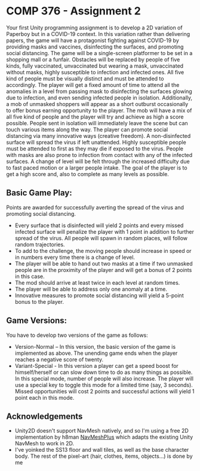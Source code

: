 # COMP 376 - Assignment 2



Your first Unity programming assignment is to develop a 2D variation of Paperboy but in
a COVID-19 context. In this variation rather than delivering papers, the game will have a
protagonist fighting against COVID-19 by providing masks and vaccines, disinfecting the
surfaces, and promoting social distancing. The game will be a single-screen platformer to
be set in a shopping mall or a funfair. Obstacles will be replaced by people of five kinds,
fully vaccinated, unvaccinated but wearing a mask, unvaccinated without masks, highly
susceptible to infection and infected ones. All five kind of people must be visually distinct
and must be attended to accordingly. The player will get a fixed amount of time to attend
all the anomalies in a level from passing mask to disinfecting the surfaces glowing due to
infection, and even sending infected people in isolation. Additionally, a mob of unmasked
shoppers will appear as a short outburst occasionally to offer bonus earning opportunity
to the player. The mob will have a mix of all five kind of people and the player will try and
achieve as high a score possible. People sent in isolation will immediately leave the scene
but can touch various items along the way. The player can promote social distancing via
many innovative ways (creative freedom). A non-disinfected surface will spread the virus
if left unattended. Highly susceptible people must be attended to first as they may die if
exposed to the virus. People with masks are also prone to infection from contact with any
of the infected surfaces. A change of level will be felt through the increased difficulty due
to fast paced motion or a larger people intake. The goal of the player is to get a high score
and, also to complete as many levels as possible.



## Basic Game Play:
Points are awarded for successfully averting the spread of the virus and promoting social
distancing.
- Every surface that is disinfected will yield 2 points and every missed infected surface will
penalize the player with 1 point in addition to further spread of the virus. All people will
spawn in random places, will follow random trajectories.
- To add to the challenge, the moving people should increase in speed or in numbers every
time there is a change of level.
- The player will be able to hand out two masks at a time if two unmasked people are in the
proximity of the player and will get a bonus of 2 points in this case.
- The mod should arrive at least twice in each level at random times.
- The player will be able to address only one anomaly at a time.
- Innovative measures to promote social distancing will yield a 5-point bonus to the player.


## Game Versions:
You have to develop two versions of the game as follows:
- Version-Normal – In this version, the basic version of the game is implemented as above.
The unending game ends when the player reaches a negative score of twenty.
- Variant-Special - In this version a player can get a speed boost for himself/herself or can
slow down time to do as many things as possible. In this special mode, number of people
will also increase. The player will use a special key to toggle this mode for a limited time
(say, 3 seconds). Missed opportunities will cost 2 points and successful actions will yield
1 point each in this mode.

## Acknowledgements 

- Unity2D doesn't support NavMesh natively, and so I'm using a free 2D implementation by h8man
[NavMeshPlus](https://github.com/h8man/NavMeshPlus) which adapts the existing Unity NavMesh to 
work in 2D.
- I've yoinked the SS13 floor and wall tiles, as well as the base character body. The rest 
 of the pixel-art (hair, clothes, items, objects...) is done by me 


